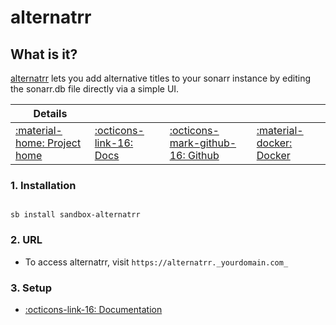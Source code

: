 # alternatrr

## What is it?

[alternatrr](https://www.github.com/TheUltimateC0der/alternatrr) lets you add alternative titles to your sonarr instance by editing the sonarr.db file directly via a simple UI.

| Details     |             |             |             |
|-------------|-------------|-------------|-------------|
| [:material-home: Project home ](https://www.github.com/TheUltimateC0der/alternatrr) | [:octicons-link-16: Docs](https://www.github.com/TheUltimateC0der/alternatrr) | [:octicons-mark-github-16: Github](https://www.github.com/TheUltimateC0der/alternatrr) | [:material-docker: Docker ](https://hub.docker.com/r/theultimatecoder/alternatrr)|

### 1. Installation

``` shell

sb install sandbox-alternatrr

```

### 2. URL

- To access alternatrr, visit `https://alternatrr._yourdomain.com_`

### 3. Setup

- [:octicons-link-16: Documentation ](https://www.github.com/TheUltimateC0der/alternatrr)
